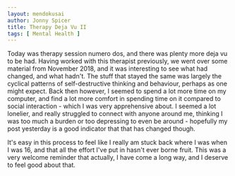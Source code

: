 ```yaml
---
layout: mendokusai
author: Jonny Spicer
title: Therapy Deja Vu II
tags: [ Mental Health ]
---
```

Today was therapy session numero dos, and there was plenty more deja vu to be had. Having worked with this therapist
previously, we went over some material from November 2018, and it was interesting to see what had changed, and
what hadn't. The stuff that stayed the same was largely the cyclical patterns of self-destructive thinking and behaviour, perhaps as one might expect. Back then however, I seemed to spend a lot more time on my computer,
and find a lot more comfort in spending time on it compared to social interaction - which I was very apprehensive
about. I seemed a lot lonelier, and really struggled to connect with anyone around me, thinking I was too much
a burden or too depressing to even be around - hopefully my post yesterday is a good indicator that that has
changed though.

It's easy in this process to feel like I really am stuck back where I was when I was 16, and that all the effort
I've put in hasn't ever borne fruit. This was a very welcome reminder that actually, I have come a long way,
and I deserve to feel good about that.

